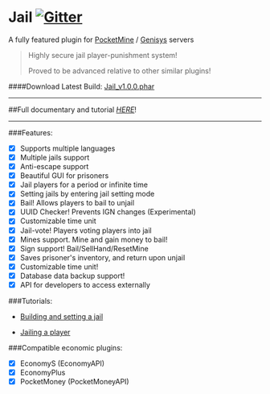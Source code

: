 Jail [![Gitter](https://badges.gitter.im/hoyinm14mc/Jail.svg)](https://gitter.im/hoyinm14mc/Jail?utm_source=badge&utm_medium=badge&utm_campaign=pr-badge)
=======

A fully featured plugin for [PocketMine](https://github.com/pmmp/PocketMine-MP) / [Genisys](https://github.com/iTXTech/Genisys) servers

> Highly secure jail player-punishment system!
>
> Proved to be advanced relative to other similar plugins!

####Download Latest Build: [Jail_v1.0.0.phar](https://github.com/hoyinm14mc/Jail/releases/download/1.0.0/Jail_v1.0.0.phar)

-----------------------------------

##Full documentary and tutorial *[HERE](https://github.com/hoyinm14mc/Jail/wiki)*!

-----------------------------------

###Features:
- [x] Supports multiple languages
- [x] Multiple jails support
- [x] Anti-escape support
- [x] Beautiful GUI for prisoners
- [x] Jail players for a period or infinite time
- [x] Setting jails by entering jail setting mode
- [x] Bail! Allows players to bail to unjail
- [x] UUID Checker! Prevents IGN changes (Experimental)
- [x] Customizable time unit
- [x] Jail-vote! Players voting players into jail
- [x] Mines support. Mine and gain money to bail!
- [x] Sign support! Bail/SellHand/ResetMine
- [x] Saves prisoner's inventory, and return upon unjail
- [x] Customizable time unit!
- [x] Database data backup support!
- [x] API for developers to access externally

###Tutorials:
- [Building and setting a jail](https://youtu.be/HR8XhOizd-c)

- [Jailing a player](https://youtu.be/EtmXwf4Oivs)

###Compatible economic plugins:
- [x] EconomyS (EconomyAPI)
- [x] EconomyPlus
- [x] PocketMoney (PocketMoneyAPI)
